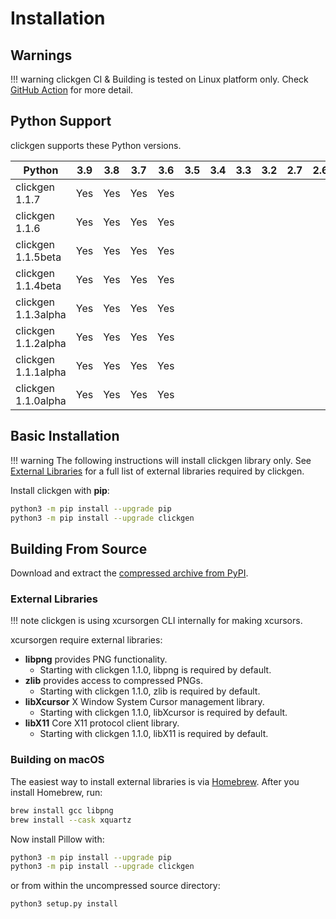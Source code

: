 # Installation

## Warnings

!!! warning
    clickgen CI & Building is tested on Linux platform only. Check [GitHub Action](https://github.com/ful1e5/clickgen/actions) for more detail.

## Python Support

clickgen supports these Python versions.

| **Python**          | **3.9** | **3.8** | **3.7** | **3.6** | **3.5** | **3.4** | **3.3** | **3.2** | **2.7** | **2.6** | **2.5** | **2.4** |
| ------------------- | ------- | ------- | ------- | ------- | ------- | ------- | ------- | ------- | ------- | ------- | ------- | ------- |
| clickgen 1.1.7      | Yes     | Yes     | Yes     | Yes     |         |         |         |         |         |         |         |         |
| clickgen 1.1.6      | Yes     | Yes     | Yes     | Yes     |         |         |         |         |         |         |         |         |
| clickgen 1.1.5beta  | Yes     | Yes     | Yes     | Yes     |         |         |         |         |         |         |         |         |
| clickgen 1.1.4beta  | Yes     | Yes     | Yes     | Yes     |         |         |         |         |         |         |         |         |
| clickgen 1.1.3alpha | Yes     | Yes     | Yes     | Yes     |         |         |         |         |         |         |         |         |
| clickgen 1.1.2alpha | Yes     | Yes     | Yes     | Yes     |         |         |         |         |         |         |         |         |
| clickgen 1.1.1alpha | Yes     | Yes     | Yes     | Yes     |         |         |         |         |         |         |         |         |
| clickgen 1.1.0alpha | Yes     | Yes     | Yes     | Yes     |         |         |         |         |         |         |         |         |

## Basic Installation

!!! warning
    The following instructions will install clickgen library only. See [External Libraries](#external-libraries) for a full list of external libraries required by clickgen.

Install clickgen with **pip**:

```bash
python3 -m pip install --upgrade pip
python3 -m pip install --upgrade clickgen
```


## Building From Source

Download and extract the [compressed archive from PyPI](https://pypi.org/project/clickgen/).

### External Libraries

!!! note
    clickgen is using xcursorgen CLI internally for making xcursors.

xcursorgen require external libraries:

- **libpng** provides PNG functionality.
    - Starting with clickgen 1.1.0, libpng is required by default.
- **zlib** provides access to compressed PNGs.
    - Starting with clickgen 1.1.0, zlib is required by default.
- **libXcursor** X Window System Cursor management library.
    - Starting with clickgen 1.1.0, libXcursor is required by default.
- **libX11** Core X11 protocol client library.
    - Starting with clickgen 1.1.0, libX11 is required by default.

### Building on macOS

The easiest way to install external libraries is via [Homebrew](https://brew.sh/). After you install Homebrew, run:

```bash
brew install gcc libpng
brew install --cask xquartz
```
Now install Pillow with:

```bash
python3 -m pip install --upgrade pip
python3 -m pip install --upgrade clickgen
```

or from within the uncompressed source directory:
```bash
python3 setup.py install
```
